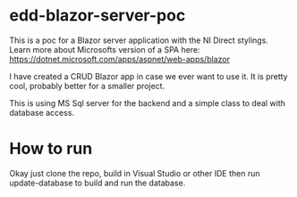 # edd-blazor-server-poc
This is a poc for a Blazor server application with the NI Direct stylings.
Learn more about Microsofts version of a SPA here: https://dotnet.microsoft.com/apps/aspnet/web-apps/blazor

I have created a CRUD Blazor app in case we ever want to use it. It is pretty cool, probably better for a smaller project.

This is using MS Sql server for the backend and a simple class to deal with database access.

# How to run

Okay just clone the repo, build in Visual Studio or other IDE then run update-database to build and run the database.
